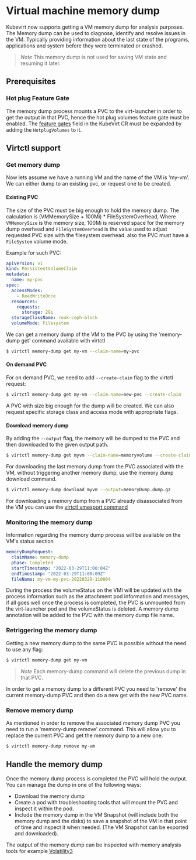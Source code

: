 # Virtual machine memory dump  

Kubevirt now supports getting a VM memory dump for analysis purposes.
The Memory dump can be used to diagnose, identify and resolve issues in the VM. Typically providing information about the last state of the programs, applications and system before they were terminated or crashed.

> *Note* This memory dump is not used for saving VM state and resuming it later.

## Prerequisites

### Hot plug Feature Gate

The memory dump process mounts a PVC to the virt-launcher in order to get the output in that PVC, hence the hot plug volumes feature gate must be enabled. The
[feature gates](../cluster_admin/activating_feature_gates.md#how-to-activate-a-feature-gate)
field in the KubeVirt CR must be expanded by adding the `HotplugVolumes` to it.

## Virtctl support

### Get memory dump

Now lets assume we have a running VM and the name of the VM is 'my-vm'.
We can either dump to an existing pvc, or request one to be created.

#### Existing PVC
The size of the PVC must be big enough to hold the memory dump. The calculation is (VMMemorySize + 100Mi) * FileSystemOverhead, Where `VMMemorySize` is the memory size,
100Mi is reserved space for the memory dump overhead and `FileSystemOverhead` is the value used to adjust requested PVC size with the filesystem overhead.
also the PVC must have a `FileSystem` volume mode.

Example for such PVC:

```yaml
apiVersion: v1
kind: PersistentVolumeClaim
metadata:
  name: my-pvc
spec:
  accessModes:
    - ReadWriteOnce
  resources:
    requests:
      storage: 2Gi
  storageClassName: rook-ceph-block
  volumeMode: Filesystem
```

We can get a memory dump of the VM to the PVC by using the 'memory-dump get' command available with virtctl

```bash
$ virtctl memory-dump get my-vm --claim-name=my-pvc
```

#### On demand PVC
For on demand PVC, we need to add `--create-claim` flag to the virtctl request:

```bash
$ virtctl memory-dump get my-vm --claim-name=new-pvc --create-claim
```

A PVC with size big enough for the dump will be created. We can also request specific storage class and access mode with appropriate flags.

#### Download memory dump
By adding the `--output` flag, the memory will be dumped to the PVC and then downloaded to the given output path.

```bash
$ virtctl memory-dump get myvm --claim-name=memoryvolume --create-claim --output=memoryDump.dump.gz
```

For downloading the last memory dump from the PVC associated with the VM, without triggering another memory dump, use the memory dump download command.

```bash
$ virtctl memory-dump download myvm --output=memoryDump.dump.gz
```

For downloading a memory dump from a PVC already disassociated from the VM you can use the [virtctl vmexport command](https://github.com/kubevirt/user-guide/blob/main/docs/operations/export_api.md)

### Monitoring the memory dump
Information regarding the memory dump process will be available on the VM's status section
```yaml
memoryDumpRequest:
  claimName: memory-dump
  phase: Completed
  startTimestamp: "2022-03-29T11:00:04Z"
  endTimestamp: "2022-03-29T11:00:09Z"
  fileName: my-vm-my-pvc-20220329-110004
```

During the process the volumeStatus on the VMI will be updated with the process information such as the attachment pod information and messages, if all goes well once the process is completed, the PVC is unmounted from the virt-launcher pod and the volumeStatus is deleted.
A memory dump annotation will be added to the PVC with the memory dump file name.

### Retriggering the memory dump
Getting a new memory dump to the same PVC is possible without the need to use any flag:
```bash
$ virtctl memory-dump get my-vm
```

> *Note* Each memory-dump command will delete the previous dump in that PVC.

In order to get a memory dump to a different PVC you need to 'remove' the current memory-dump PVC and then do a new get with the new PVC name.

### Remove memory dump

As mentioned in order to remove the associated memory dump PVC you need to run a 'memory-dump remove' command. This will allow you to replace the current PVC and get the memory dump to a new one.

```bash
$ virtctl memory-dump remove my-vm
```

## Handle the memory dump
Once the memory dump process is completed the PVC will hold the output.
You can manage the dump in one of the following ways:
- Download the memory dump
- Create a pod with troubleshooting tools that will mount the PVC and inspect it within the pod.
- Include the memory dump in the VM Snapshot (will include both the memory dump and the disks) to save a snapshot of the VM in that point of time and inspect it when needed. (The VM Snapshot can be exported and downloaded).

The output of the memory dump can be inspected with memory analysis tools for example [Volatility3](https://github.com/volatilityfoundation/volatility3)
